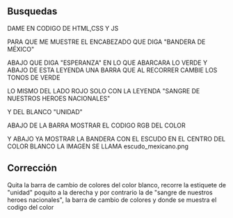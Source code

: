 ## Busquedas

DAME EN CODIGO DE HTML,CSS Y JS

PARA QUE ME MUESTRE EL ENCABEZADO QUE DIGA "BANDERA DE MÉXICO"

ABAJO QUE DIGA "ESPERANZA" EN LO QUE ABARCARA LO VERDE
Y ABAJO DE ESTA LEYENDA UNA BARRA QUE AL RECORRER CAMBIE LOS TONOS DE VERDE

LO MISMO DEL LADO ROJO SOLO CON LA LEYENDA "SANGRE DE NUESTROS HEROES NACIONALES"

Y DEL BLANCO "UNIDAD"

ABAJO DE LA BARRA MOSTRAR EL CODIGO RGB DEL COLOR 

Y ABAJO YA MOSTRAR LA BANDERA CON EL ESCUDO EN EL CENTRO DEL COLOR BLANCO LA IMAGEN SE LLAMA escudo_mexicano.png

## Corrección 
Quita la barra de cambio de colores del color blanco, recorre la estiquete de "unidad" poquito a la derecha y por contrario la de "sangre de nuestros heroes nacionales", la barra de cambio de colores y donde se muestra el codigo del color
